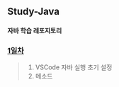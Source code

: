 ## Study-Java
#### 자바 학습 레포지토리

### [1일차](https://github.com/KangJeoungMi/Study-Java/blob/master/markdown/day01.md)
> 1. VSCode 자바 실행 초기 설정
> 2. 메소드
